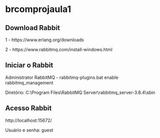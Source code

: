# brcomprojaula1

<h2> Download Rabbit </h2>
<p>1 - https://www.erlang.org/downloads</p> 
<p>2 - https://www.rabbitmq.com/install-windows.html</p>
<h2> Iniciar o Rabbit </h2>
<p>Administrator RabbitMQ - rabbitmq-plugins.bat enable rabbitmq_management</p>
<p>Diretório: C:\Program Files\RabbitMQ Server\rabbitmq_server-3.8.4\sbin </p>

<h2> Acesso Rabbit </h2>

<p>http://localhost:15672/</p>
<p>Usuário e senha: guest</p>
